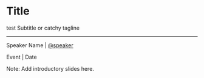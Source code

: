 <!-- .slide: data-background-image="images/citynetwork-logo.svg"  data-background-size="10% 10%" data-background-position="10% 10%" -->
# Title

test
Subtitle or catchy tagline

* * *

Speaker Name | [@speaker](https://twitter.com/speaker)

Event | Date

Note: Add introductory slides here.
